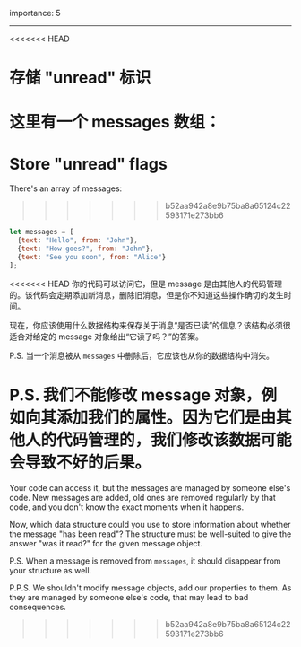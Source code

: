 importance: 5

---

<<<<<<< HEAD
# 存储 "unread" 标识

这里有一个 messages 数组：
=======
# Store "unread" flags

There's an array of messages:
>>>>>>> b52aa942a8e9b75ba8a65124c22593171e273bb6

```js
let messages = [
  {text: "Hello", from: "John"},
  {text: "How goes?", from: "John"},
  {text: "See you soon", from: "Alice"}
];
```

<<<<<<< HEAD
你的代码可以访问它，但是 message 是由其他人的代码管理的。该代码会定期添加新消息，删除旧消息，但是你不知道这些操作确切的发生时间。

现在，你应该使用什么数据结构来保存关于消息“是否已读”的信息？该结构必须很适合对给定的 message 对象给出“它读了吗？”的答案。

P.S. 当一个消息被从 `messages` 中删除后，它应该也从你的数据结构中消失。

P.S. 我们不能修改 message 对象，例如向其添加我们的属性。因为它们是由其他人的代码管理的，我们修改该数据可能会导致不好的后果。
=======
Your code can access it, but the messages are managed by someone else's code. New messages are added, old ones are removed regularly by that code, and you don't know the exact moments when it happens.

Now, which data structure could you use to store information about whether the message "has been read"? The structure must be well-suited to give the answer "was it read?" for the given message object.

P.S. When a message is removed from `messages`, it should disappear from your structure as well.

P.P.S. We shouldn't modify message objects, add our properties to them. As they are managed by someone else's code, that may lead to bad consequences.
>>>>>>> b52aa942a8e9b75ba8a65124c22593171e273bb6
